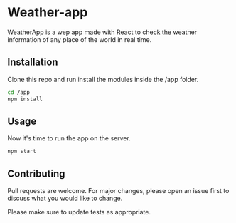 # Weather-app

WeatherApp is a wep app made with React to check the weather information of any place of the world in real time.

## Installation

Clone this repo and run install the modules inside the /app folder.

```bash
cd /app
npm install
```

## Usage

Now it's time to run the app on the server.

```javascript
npm start
```

## Contributing
Pull requests are welcome. For major changes, please open an issue first to discuss what you would like to change.

Please make sure to update tests as appropriate.